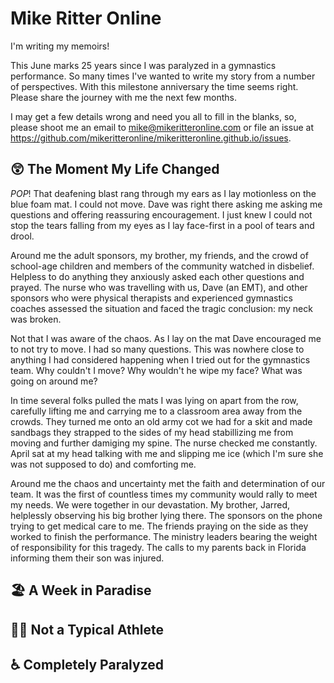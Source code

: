# Mike Ritter Online

I'm writing my memoirs!

This June marks 25 years since I was paralyzed in a gymnastics performance. So many times I've wanted to write my story from a number of perspectives. With this milestone anniversary the time seems right. Please share the journey with me the next few months.

I may get a few details wrong and need you all to fill in the blanks, so, please shoot me an email to mike@mikeritteronline.com or file an issue at https://github.com/mikeritteronline/mikeritteronline.github.io/issues.

## :astonished: The Moment My Life Changed

*POP*! That deafening blast rang through my ears as I lay motionless on the blue foam mat. I could not move. Dave was right there asking me asking me questions and offering reassuring encouragement. I just knew I could not stop the tears falling from my eyes as I lay face-first in a pool of tears and drool.

Around me the adult sponsors, my brother, my friends, and the crowd of school-age children and members of the community watched in disbelief. Helpless to do anything they anxiously asked each other questions and prayed. The nurse who was travelling with us, Dave (an EMT), and other sponsors who were physical therapists and experienced gymnastics coaches assessed the situation and faced the tragic conclusion: my neck was broken.

Not that I was aware of the chaos. As I lay on the mat Dave encouraged me to not try to move. I had so many questions. This was nowhere close to anything I had considered happening when I tried out for the gymnastics team. Why couldn't I move? Why wouldn't he wipe my face? What was going on around me?

In time several folks pulled the mats I was lying on apart from the row, carefully lifting me and carrying me to a classroom area away from the crowds. They turned me onto an old army cot we had for a skit and made sandbags they strapped to the sides of my head stabillizing me from moving and further damiging my spine. The nurse checked me constantly. April sat at my head talking with me and slipping me ice (which I'm sure she was not supposed to do) and comforting me.

Around me the chaos and uncertainty met the faith and determination of our team. It was the first of countless times my community would rally to meet my needs. We were together in our devastation. My brother, Jarred, helplessly observing his big brother lying there. The sponsors on the phone trying to get medical care to me. The friends praying on the side as they worked to finish the performance. The ministry leaders bearing the weight of responsibility for this tragedy. The calls to my parents back in Florida informing them their son was injured.

## :beach_umbrella: A Week in Paradise

## :running_man: Not a Typical Athlete

## :wheelchair: Completely Paralyzed